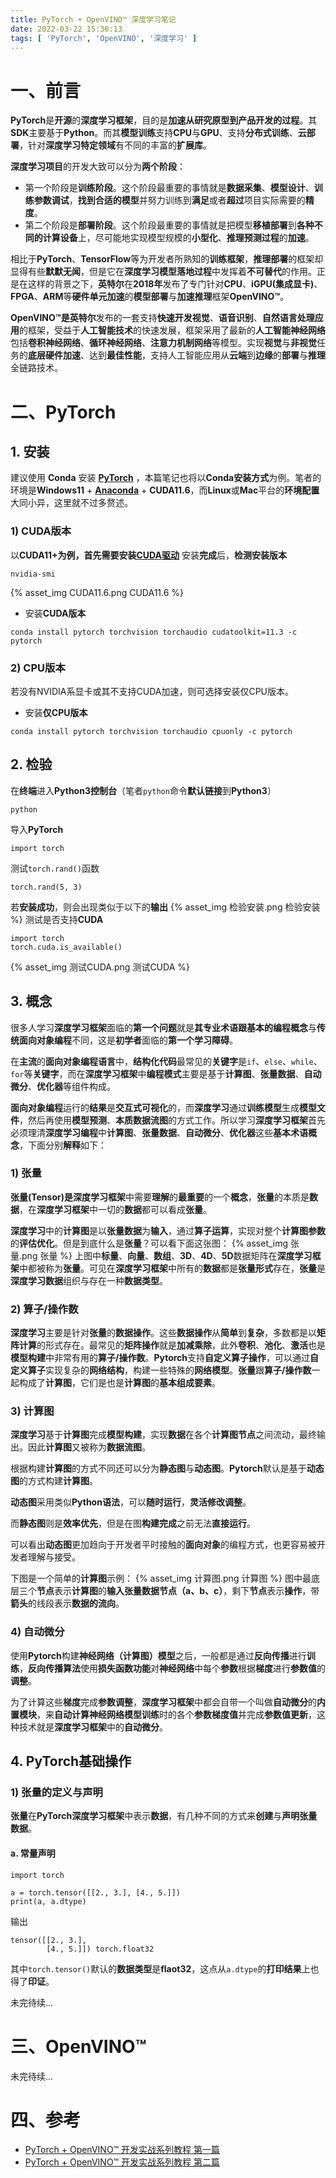 ```yaml
---
title: PyTorch + OpenVINO™ 深度学习笔记
date: 2022-03-22 15:36:13
tags: [ 'PyTorch', 'OpenVINO', '深度学习' ]
---
```


# 一、前言
**PyTorch**是**开源**的**深度学习框架**，目的是**加速从研究原型到产品开发的过程**。其**SDK**主要基于**Python**。而其**模型训练**支持**CPU**与**GPU**、支持**分布式训练**、**云部署**，针对**深度学习特定领域**有不同的丰富的**扩展库**。

**深度学习项目**的开发大致可以分为**两个阶段**：
- 第一个阶段是**训练阶段**。这个阶段最重要的事情就是**数据采集**、**模型设计**、**训练参数调试**，**找到合适的模型**并努力训练到**满足**或者**超过**项目实际需要的**精度**。
- 第二个阶段是**部署阶段**。这个阶段最重要的事情就是把模型**移植部署**到**各种不同的计算设备**上，尽可能地实现模型规模的**小型化**、**推理预测过程**的**加速**。

相比于**PyTorch**、**TensorFlow**等为开发者所熟知的**训练框架**，**推理部署**的框架却显得有些**默默无闻**，但是它在**深度学习模型落地过程**中发挥着**不可替代**的作用。正是在这样的背景之下，**英特尔**在**2018年**发布了专门针对**CPU**、**iGPU(集成显卡)**、**FPGA**、**ARM**等**硬件单元加速**的**模型部署**与**加速推理**框架**OpenVINO™**。

**OpenVINO™**是**英特尔**发布的一套支持**快速开发视觉**、**语音识别**、**自然语言处理应用**的框架，受益于**人工智能技术**的快速发展，框架采用了最新的**人工智能神经网络**包括**卷积神经网络**、**循环神经网络**、**注意力机制网络**等模型。实现**视觉**与**非视觉**任务的**底层硬件加速**、达到**最佳性能**，支持人工智能应用从**云端**到**边缘**的**部署**与**推理**全链路技术。

# 二、PyTorch
## 1. 安装
建议使用 **Conda** 安装 **[PyTorch](https://pytorch.org/get-started/locally/)** ，本篇笔记也将以**Conda安装方式**为例。笔者的环境是**Windows11** + **[Anaconda](https://www.anaconda.com/)** + **CUDA11.6**，而**Linux**或**Mac**平台的**环境配置**大同小异，这里就不过多赘述。
### 1) CUDA版本
以**CUDA11+**为例，首先需要安装**[CUDA驱动](https://developer.nvidia.com/cuda-downloads)**
安装**完成**后，**检测安装版本**
```
nvidia-smi
```
{% asset_img CUDA11.6.png CUDA11.6 %}
- 安装**CUDA版本**
```
conda install pytorch torchvision torchaudio cudatoolkit=11.3 -c pytorch
```
### 2) CPU版本
若没有NVIDIA系显卡或其不支持CUDA加速，则可选择安装仅CPU版本。
- 安装**仅CPU版本**
```
conda install pytorch torchvision torchaudio cpuonly -c pytorch
```

## 2. 检验
在**终端**进入**Python3控制台**（笔者`python`命令**默认链接**到**Python3**）
```
python
```
导入**PyTorch**
```
import torch
```
测试`torch.rand()`函数
```
torch.rand(5, 3)
```
若**安装成功**，则会出现类似于以下的**输出**
{% asset_img 检验安装.png 检验安装 %}
测试是否支持**CUDA**
```
import torch
torch.cuda.is_available()
```
{% asset_img 测试CUDA.png 测试CUDA %}

## 3. 概念
很多人学习**深度学习框架**面临的**第一个问题**就是**其专业术语跟基本的编程概念**与**传统面向对象编程**不同，这是**初学者**面临的**第一个学习障碍**。

在**主流**的**面向对象编程语言**中，**结构化代码**最常见的**关键字**是`if`、`else`、`while`、`for`等**关键字**，而在**深度学习框架**中**编程模式**主要是基于**计算图**、**张量数据**、**自动微分**、**优化器**等组件构成。

**面向对象编程**运行的**结果**是**交互式可视化**的，而**深度学习**通过**训练模型**生成**模型文件**，然后再使用**模型预测**、**本质数据流图**的方式工作。所以学习**深度学习框架**首先必须理清**深度学习编程**中**计算图**、**张量数据**、**自动微分**、**优化器**这些**基本术语概念**，下面分别**解释**如下：

###  1) 张量
**张量(Tensor)**是**深度学习框架**中需要**理解**的**最重要**的一个**概念**，**张量**的本质是**数据**，在**深度学习框架**中一切的**数据**都可以看成**张量**。

**深度学习**中的**计算图**是以**张量数据**为**输入**，通过**算子运算**，实现对整个**计算图参数**的**评估优化**。但是到底什么是**张量**？可以看下面这张图：
{% asset_img 张量.png 张量 %}
上图中**标量**、**向量**、**数组**、**3D**、**4D**、**5D**数据矩阵在**深度学习框架**中都被称为**张量**。可见在**深度学习框架**中所有的**数据**都是**张量形式**存在，**张量**是**深度学习数据**组织与存在一种**数据类型**。

###  2) 算子/操作数
**深度学习**主要是针对**张量**的**数据操作**。这些**数据操作**从**简单**到**复杂**，多数都是以**矩阵计算**的形式存在。最常见的**矩阵操作**就是**加减乘除**，此外**卷积**、**池化**、**激活**也是**模型构建**中非常有用的**算子/操作数**。**Pytorch**支持**自定义算子操作**，可以通过**自定义算子**实现复杂的**网络结构**，构建一些特殊的**网络模型**。**张量**跟**算子/操作数**一起构成了**计算图**，它们是也是**计算图**的**基本组成要素**。

###  3) 计算图
**深度学习**基于**计算图**完成**模型构建**，实现**数据**在各个**计算图节点**之间流动，最终输出。因此**计算图**又被称为**数据流图**。

根据构建**计算图**的方式不同还可以分为**静态图**与**动态图**。**Pytorch**默认是基于**动态图**的方式构建**计算图**。

**动态图**采用类似**Python语法**，可以**随时运行**，**灵活修改调整**。

而**静态图**则是**效率优先**，但是在图**构建完成**之前无法**直接运行**。

可以看出**动态图**更加趋向于开发者平时接触的**面向对象**的编程方式，也更容易被开发者理解与接受。

下图是一个简单的**计算图**示例：
{% asset_img 计算图.png 计算图 %}
图中最底层三个**节点**表示**计算图**的**输入张量数据节点（a、b、c）**，剩下**节点**表示**操作**，带**箭头**的线段表示**数据的流向**。

###  4) 自动微分
使用**Pytorch**构建**神经网络（计算图）模型**之后，一般都是通过**反向传播**进行**训练**，**反向传播算法**使用**损失函数功能**对**神经网络**中每个**参数**根据**梯度**进行**参数值**的**调整**。

为了计算这些**梯度**完成**参数调整**，**深度学习框架**中都会自带一个叫做**自动微分**的**内置模块**，来**自动计算神经网络模型训练**时的各个**参数梯度值**并完成**参数值更新**，这种技术就是**深度学习框架**中的**自动微分**。

## 4. PyTorch基础操作
### 1) 张量的定义与声明
**张量**在**PyTorch深度学习框架**中表示**数据**，有几种不同的方式来**创建**与**声明张量数据**。

#### a. 常量声明
```
import torch

a = torch.tensor([[2., 3.], [4., 5.]])
print(a, a.dtype)
```
输出
```
tensor([[2., 3.],
        [4., 5.]]) torch.float32
```
其中`torch.tensor()`默认的**数据类型**是**flaot32**，这点从`a.dtype`的**打印结果**上也得了**印证**。

未完待续...

# 三、OpenVINO™
未完待续...

# 四、参考
- [PyTorch + OpenVINO™ 开发实战系列教程 第一篇](https://mp.weixin.qq.com/s/qWPYYXl50cYgkCO6nOg_gQ)
- [PyTorch + OpenVINO™ 开发实战系列教程 第二篇](https://mp.weixin.qq.com/s/NaUijeZ0mDho49vXvDzCjQ)